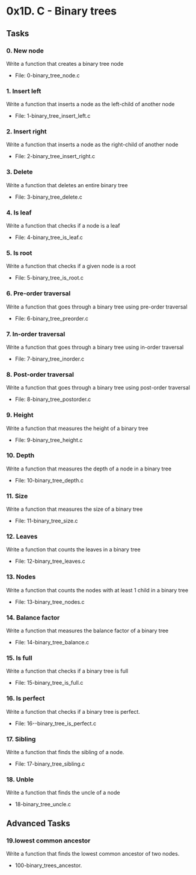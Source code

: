 # 0x1D. C - Binary trees

## Tasks

### 0. New node
Write a function that creates a binary tree node
* File: 0-binary_tree_node.c

### 1. Insert left
Write a function that inserts a node as the left-child of another node
* File: 1-binary_tree_insert_left.c

### 2. Insert right
Write a function that inserts a node as the right-child of another node
* File: 2-binary_tree_insert_right.c

### 3. Delete
Write a function that deletes an entire binary tree
* File: 3-binary_tree_delete.c

### 4. Is leaf
Write a function that checks if a node is a leaf
* File: 4-binary_tree_is_leaf.c

### 5. Is root
Write a function that checks if a given node is a root
* File: 5-binary_tree_is_root.c

### 6. Pre-order traversal
Write a function that goes through a binary tree using pre-order traversal
* File: 6-binary_tree_preorder.c

### 7. In-order traversal
Write a function that goes through a binary tree using in-order traversal
* File: 7-binary_tree_inorder.c

### 8. Post-order traversal
Write a function that goes through a binary tree using post-order traversal
* File: 8-binary_tree_postorder.c

### 9. Height
Write a function that measures the height of a binary tree
* File: 9-binary_tree_height.c

### 10. Depth
Write a function that measures the depth of a node in a binary tree
* File: 10-binary_tree_depth.c

### 11. Size
Write a function that measures the size of a binary tree
* File: 11-binary_tree_size.c

### 12. Leaves
Write a function that counts the leaves in a binary tree
* File: 12-binary_tree_leaves.c

### 13. Nodes
Write a function that counts the nodes with at least 1 child in a binary tree
* File: 13-binary_tree_nodes.c

### 14. Balance factor
Write a function that measures the balance factor of a binary tree
* File: 14-binary_tree_balance.c

### 15. Is full
Write a function that checks if a binary tree is full
* File: 15-binary_tree_is_full.c

### 16. Is perfect
Write a function that checks if a binary tree is perfect.
* File: 16--binary_tree_is_perfect.c

### 17. Sibling
Write a function that finds the sibling of a node.
* File: 17-binary_tree_sibling.c

### 18. Unble
Write a function that finds the uncle of a node
* 18-binary_tree_uncle.c

## Advanced Tasks

### 19.lowest common ancestor
Write a function that finds the lowest common ancestor of two nodes.
* 100-binary_trees_ancestor.